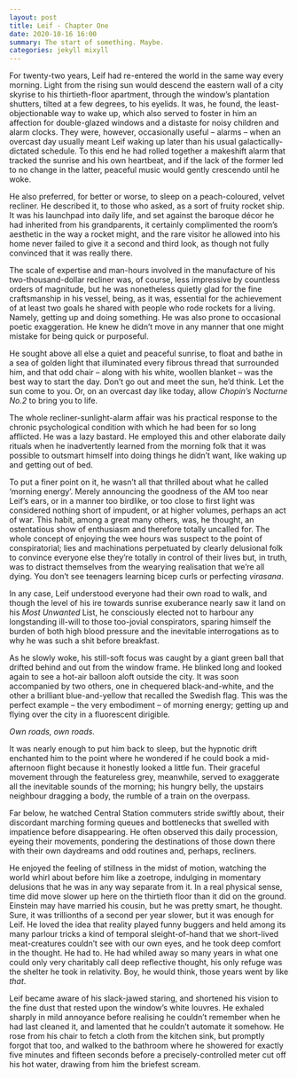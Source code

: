 ```yaml
---
layout: post
title: Leif - Chapter One
date: 2020-10-16 16:00
summary: The start of something. Maybe.
categories: jekyll mixyll
---
```


For twenty-two years, Leif had re-entered the world in the same way every morning. Light from the rising sun would descend the eastern wall of a city skyrise to his thirtieth-floor apartment,  through the window’s plantation shutters, tilted at a few degrees, to his eyelids. It was, he found, the least-objectionable way to wake up, which also served to foster in him an affection for double-glazed windows and a distaste for noisy children and alarm clocks. They were, however, occasionally useful –  alarms – when an overcast day usually meant Leif waking up later than his usual galactically-dictated schedule. To this end he had rolled together a makeshift alarm that tracked the sunrise and his own heartbeat, and if the lack of the former led to no change in the latter, peaceful music would gently crescendo until he woke. 


He also preferred, for better or worse, to sleep on a peach-coloured, velvet recliner. He described it, to those who asked, as a sort of fruity rocket ship. It was his launchpad into daily life, and set against the baroque décor he had inherited from his grandparents, it certainly complimented the room’s aesthetic in the way a rocket might, and the rare visitor he allowed into his home never failed to give it a second and third look, as though not fully convinced that it was really there. 


The scale of expertise and man-hours involved in the manufacture of his two-thousand-dollar recliner was, of course, less impressive by countless orders of magnitude, but he was nonetheless quietly glad for the fine craftsmanship in his vessel, being, as it was, essential for the achievement of at least two goals he shared with people who rode rockets for a living. Namely, getting up and doing something. He was also prone to occasional poetic exaggeration. He knew he didn’t move in any manner that one might mistake for being quick or purposeful. 


He sought above all else a quiet and peaceful sunrise, to float and bathe in a sea of golden light that illuminated every fibrous thread that surrounded him, and that odd chair – along with his white, woollen blanket – was the best way to start the day. Don’t go out and meet the sun, he’d think. Let the sun come to you. Or, on an overcast day like today, allow *Chopin’s Nocturne No.2* to bring you to life. 


The whole recliner-sunlight-alarm affair was his practical response to the chronic psychological condition with which he had been for so long afflicted. He was a lazy bastard. He employed this and other elaborate daily rituals when he inadvertently learned from the morning folk that it was possible to outsmart himself into doing things he didn’t want, like waking up and getting out of bed.


To put a finer point on it, he wasn’t all that thrilled about what he called ‘morning energy’. Merely announcing the goodness of the AM too near Leif’s ears, or in a manner too birdlike, or too close to first light was considered nothing short of impudent, or at higher volumes, perhaps an act of war. This habit, among a great many others, was, he thought, an ostentatious show of enthusiasm and therefore totally uncalled for. The whole concept of enjoying the wee hours was suspect to the point of conspiratorial; lies and machinations perpetuated by clearly delusional folk to convince everyone else they’re totally in control of their lives but, in truth, was to distract themselves from the wearying realisation that we’re all dying. You don’t see teenagers learning bicep curls or perfecting *virasana*.


In any case, Leif understood everyone had their own road to walk, and though the level of his ire towards sunrise exuberance nearly saw it land on his *Most Unwanted* List, he consciously elected not to harbour any longstanding ill-will to those too-jovial conspirators, sparing himself the burden of both high blood pressure and the inevitable interrogations as to why he was such a shit before breakfast. 


As he slowly woke, his still-soft focus was caught by a giant green ball that drifted behind and out from the window frame. He blinked long and looked again to see a hot-air balloon aloft outside the city. It was soon accompanied by two others, one in chequered black-and-white, and the other a brilliant blue-and-yellow that recalled the Swedish flag. This was the perfect example – the very embodiment – of morning energy; getting up and flying over the city in a fluorescent dirigible. 

*Own roads, own roads.*

It was nearly enough to put him back to sleep, but the hypnotic drift enchanted him to the point where he wondered if he could book a mid-afternoon flight because it honestly looked a little fun. Their graceful movement through the featureless grey, meanwhile, served to exaggerate all the inevitable sounds of the morning; his hungry belly, the upstairs neighbour dragging a body, the rumble of a train on the overpass. 


Far below, he watched Central Station commuters stride swiftly about, their discordant marching forming queues and bottlenecks that swelled with impatience before disappearing. He often observed this daily procession, eyeing their movements, pondering the destinations of those down there  with their own daydreams and odd routines and, perhaps, recliners. 


He enjoyed the feeling of stillness in the midst of motion, watching the world whirl about before him like a zoetrope, indulging in momentary delusions that he was in any way separate from it. In a real physical sense, time did move slower up here on the thirtieth floor than it did on the ground. Einstein may have married his cousin, but he was pretty smart, he thought.  Sure, it was trillionths of a second per year slower, but it was enough for Leif. He loved the idea that reality played funny buggers and held among its many parlour tricks a kind of temporal sleight-of-hand that we short-lived meat-creatures couldn’t see with our own eyes, and he took deep comfort in the thought. He had to. He had whiled away so many years in what one could only very charitably call deep reflective thought, his only refuge was the shelter he took in relativity. Boy, he would think, those years went by like *that*.


Leif became aware of his slack-jawed staring, and shortened his vision to the fine dust that rested upon the window’s white louvres. He exhaled sharply in mild annoyance before realising he couldn’t remember when he had last cleaned it, and lamented that he couldn’t automate it somehow. He rose from his chair to fetch a cloth from the kitchen sink, but promptly forgot that too, and walked to the bathroom where he showered for exactly five minutes and fifteen seconds before a precisely-controlled meter cut off his hot water, drawing from him the briefest scream.